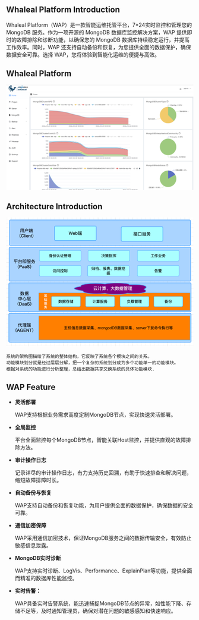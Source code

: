 ## Whaleal Platform Introduction



Whaleal Platform（WAP）是一款智能运维托管平台，7*24实时监控和管理您的 MongoDB 服务。作为一项开源的 MongoDB 数据库监控解决方案，WAP 提供即时的故障排除和诊断功能，以确保您的 MongoDB 数据库持续稳定运行，并提高工作效率。同时，WAP 还支持自动备份和恢复，为您提供全面的数据保护，确保数据安全可靠。选择 WAP，您将体验到智能化运维的便捷与高效。



## Whaleal Platform

![waphome页面](../../images/whalealPlatformImages/WAPhome.png)





## Architecture Introduction

![img.png](../../images/whalealPlatformImages/Architecture_diagram.png)

```
系统的架构图描绘了系统的整体结构，它反映了系统各个模块之间的关系。
功能模块划分就是经过层层分解，把一个复杂的系统划分成为多个功能单一的功能模块。
根据对系统的功能进行分析整理，总结出数据共享交换系统的具体功能模块.
```



## WAP Feature

* **灵活部署**

  WAP支持根据业务需求高度定制MongoDB节点，实现快速灵活部署。

* **全局监控**

  平台全面监控每个MongoDB节点，智能关联Host监控，并提供直观的故障排除方法。

* **审计操作日志**

  记录详尽的审计操作日志，有力支持历史回溯，有助于快速排查和解决问题，缩短故障排障时长。

* **自动备份与恢复**

  WAP支持自动备份和恢复功能，为用户提供全面的数据保护，确保数据的安全可靠。

* **通信加密保障**

  WAP采用通信加密技术，保证MongoDB服务之间的数据传输安全，有效防止敏感信息泄露。

* **MongoDB实时诊断**

  WAP支持实时诊断、LogVis、Performance、ExplainPlan等功能，提供全面而精准的数据库性能监控。

* **实时告警：** 

  WAP具备实时告警系统，能迅速捕捉MongoDB节点的异常，如性能下降、存储不足等，及时通知管理员，确保对潜在问题的敏感感知和快速响应。